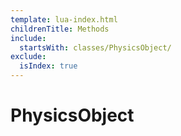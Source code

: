 ```yaml
---
template: lua-index.html
childrenTitle: Methods
include:
  startsWith: classes/PhysicsObject/
exclude:
  isIndex: true
---
```


# PhysicsObject
